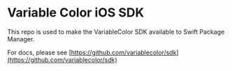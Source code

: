# Variable Color iOS SDK

This repo is used to make the VariableColor SDK available to Swift Package Manager.

For docs, please see [https://github.com/variablecolor/sdk](https://github.com/variablecolor/sdk)
